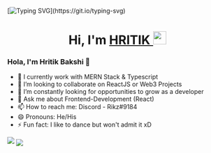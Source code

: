 [![Typing SVG](https://readme-typing-svg.herokuapp.com?size=24&width=600&lines=Welcome+To+HRITIK's+GitHub+Profile!)](https://git.io/typing-svg)

<h1 align="center">Hi, I'm <a href="https://www.linkedin.com/in/hritikbakshi/" target="_blank"> HRITIK </a> <img src="https://raw.githubusercontent.com/MartinHeinz/MartinHeinz/master/wave.gif" width="30px"></h1>

### Hola, I'm Hritik Bakshi 👋

- 🌱 I currently work with MERN Stack & Typescript
- 👯 I’m looking to collaborate on ReactJS or Web3 Projects
- 🤔 I’m constantly looking for opportunities to grow as a developer
- 💬 Ask me about Frontend-Development (React)
- 📫 How to reach me: Discord - Rikz#9184
- 😄 Pronouns: He/His
- ⚡ Fun fact: I like to dance but won't admit it xD


<img src="https://github-readme-stats.vercel.app/api?username=hritikb27&&show_icons=true&title_color=ffffff&icon_color=bb2acf&text_color=daf7dc&bg_color=151515">

<img align="center" src="https://github-readme-stats.anuraghazra1.vercel.app/api/top-langs/?username=hritikb27&layout=compact&theme=radical" />
